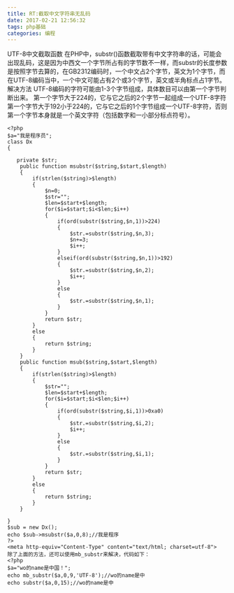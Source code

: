 ```yaml
---
title: RT:截取中文字符串无乱码
date: 2017-02-21 12:56:32
tags: php基础
categories: 编程
---
```


 UTF-8中文截取函数
在PHP中，substr()函数截取带有中文字符串的话，可能会出现乱码，这是因为中西文一个字节所占有的字节数不一样，而substr的长度参数是按照字节去算的，在GB2312编码时，一个中文占2个字节，英文为1个字节，而在UTF-8编码当中，一个中文可能占有2个或3个字节，英文或半角标点占1字节。
解决方法
UTF-8编码的字符可能由1-3个字节组成，具体数目可以由第一个字节判断出来。
第一个字节大于224的，它与它之后的2个字节一起组成一个UTF-8字符
第一个字节大于192小于224的，它与它之后的1个字节组成一个UTF-8字符，否则第一个字节本身就是一个英文字符（包括数字和一小部分标点符号）。

```
<?php
$a="我是程序员";
class Dx
{
 
   private $str;
    public function msubstr($string,$start,$length)
    {
        if(strlen($string)>$length)
        {
            $n=0;
            $str="";
            $len=$start+$length;
            for($i=$start;$i<$len;$i++)
            {
                if(ord(substr($string,$n,1))>224)
                {
                    $str.=substr($string,$n,3);
                    $n+=3;
                    $i++;
                }
                elseif(ord(substr($string,$n,1))>192)
                {
                    $str.=substr($string,$n,2);
                    $i++;
                }
                else
                {
                    $str.=substr($string,$n,1);
                }
            }
            return $str;
        }
        else
        {
            return $string;
        }   
    }
    public function msub($string,$start,$length)
    {
        if(strlen($string)>$length)
        {
            $str="";
            $len=$start+$length;
            for($i=$start;$i<$len;$i++)
            {
                if(ord(substr($string,$i,1))>0xa0)
                {
                    $str.=substr($string,$i,2);
                    $i++;
                }
                else
                {
                    $str.=substr($string,$i,1);
                }
            }
            return $str;
        }
        else
        {
            return $string;
        }   
    }

}
$sub = new Dx();
echo $sub->msubstr($a,0,8);//我是程序
?>
<meta http-equiv="Content-Type" content="text/html; charset=utf-8">
除了上面的方法，还可以使用mb_substr来解决，代码如下：
<?php
$a="wo的name是中国！";
echo mb_substr($a,0,9,'UTF-8');//wo的name是中
echo substr($a,0,15);//wo的name是中

```